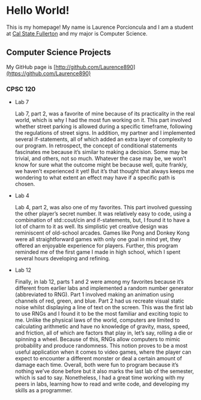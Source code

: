 # Hello World!

This is my homepage! My name is Laurence Porcioncula and I am a student at [Cal State Fullerton](http://www.fullerton.edu/) and my major is Computer Science.

## Computer Science Projects

My GitHub page is [http://github.com/Laurence890](https://github.com/Laurence890)

### CPSC 120

* Lab 7

    Lab 7, part 2, was a favorite of mine because of its practicality in the real world, which is why I had the most fun 
working on it. This part involved whether street parking is allowed during a specific timeframe, following the regulations 
of street signs. In addition, my partner and I implemented several if-statements, all of which added an extra layer of 
complexity to our program. In retrospect, the concept of conditional statements fascinates me because it’s similar to making 
a decision. Some may be trivial, and others, not so much. Whatever the case may be, we won’t know for sure what the outcome 
might be because well, quite frankly, we haven’t experienced it yet! But it’s that thought that always keeps me wondering to 
what extent an effect may have if a specific path is chosen.

* Lab 4

    Lab 4, part 2, was also one of my favorites. This part involved guessing the other player’s secret number. It was 
relatively easy to code, using a combination of std::cout/cin and if-statements, but, I found it to have a lot of charm to 
it as well. Its simplistic yet creative design was reminiscent of old-school arcades. Games like Pong and Donkey Kong were 
all straightforward games with only one goal in mind yet, they offered an enjoyable experience for players. Further, this 
program reminded me of the first game I made in high school, which I spent several hours developing and refining.

* Lab 12

    Finally, in lab 12, parts 1 and 2 were among my favorites because it’s different from earlier labs and implemented a 
random number generator (abbreviated to RNG). Part 1 involved making an animation using channels of red, green, and blue. 
Part 2 had us recreate visual static noise whilst displaying a line of text on the screen. This was the first lab to use 
RNGs and I found it to be the most familiar and exciting topic to me. Unlike the physical laws of the world, computers are 
limited to calculating arithmetic and have no knowledge of gravity, mass, speed, and friction, all of which are factors that 
play in, let’s say, rolling a die or spinning a wheel. Because of this, RNGs allow computers to mimic probability and 
produce randomness. This notion proves to be a most useful application when it comes to video games, where the player can 
expect to encounter a different monster or deal a certain amount of damage each time. Overall, both were fun to program 
because it’s nothing we’ve done before but it also marks the last lab of the semester, which is sad to say. Nonetheless, I 
had a great time working with my peers in labs, learning how to read and write code, and developing my skills as a 
programmer.

